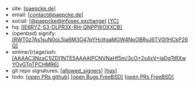 * site: [[paepcke.de]](https://paepcke.de)
* email: [contact@paepcke.de]
* social: [[@paepcke@infosec.exchange]](https://infosec.exchange/@paepcke) [[YC]](https://news.ycombinator.com/user?id=codesniperjoe)
* hq: [[IE6RYZ-S3-DLPR3X-RH-QNPPWOXXCB]](https://paepcke.de/IE6RYZ-S3-DLPR3X-RH-QNPPWOXXCB)
* (openbsd) signify: [[RWT0z7As1suN0oL5ia6M3O47pYHcttgaMGW4NpOBRvJ6TV0l1HCkP26Q]](https://paepcke.de/IE6RYZ-S3-DLPR3X-RH-QNPPWOXXCB.signify.pub)
* smime/(r)age/ssh: [[AAAAC3NzaC1lZDI1NTE5AAAAIPCNVNaHf5m/3cO+2s4xV+IaDgTtRXwYOvGTnTPCHMR6]](https://paepcke.de/paepcke.keys)
* git repo signatures: [[allowed_signers]](https://paepcke.de/allowed_signers) [[hqs]](https://paepcke.de/allowed_signers.hqs)
* todo: [[open PRs github]](https://github.com/search?q=author%3Apaepckehh&type=) [[open Bugs FreeBSD]](https://bugs.freebsd.org/bugzilla/buglist.cgi?email1=paepcke&emailassigned_to1=1&emailcc1=1&emaillongdesc1=1&emailreporter1=1&emailtype1=substring&query_format=advanced) [[open PRs FreeBSD]](https://reviews.freebsd.org/differential/query/6wIT0WEuc_50/#R)
